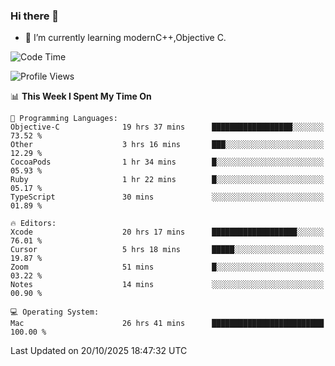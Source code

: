 ### Hi there 👋
- 🌱 I’m currently learning modernC++,Objective C.
<!--
**Asukaki7/Asukaki7** is a ✨ _special_ ✨ repository because its `README.md` (this file) appears on your GitHub profile.

Here are some ideas to get you started:

- 🔭 I’m currently working on ...
- 🌱 I’m currently learning ...
- 👯 I’m looking to collaborate on ...
- 🤔 I’m looking for help with ...
- 💬 Ask me about ...
- 📫 How to reach me: ...
- 😄 Pronouns: ...
- ⚡ Fun fact: ...
-->
<!--START_SECTION:waka-->
![Code Time](http://img.shields.io/badge/Code%20Time-840%20hrs%2041%20mins-blue)

![Profile Views](http://img.shields.io/badge/Profile%20Views-0-blue)

📊 **This Week I Spent My Time On** 

```text
💬 Programming Languages: 
Objective-C              19 hrs 37 mins      ██████████████████░░░░░░░   73.52 % 
Other                    3 hrs 16 mins       ███░░░░░░░░░░░░░░░░░░░░░░   12.29 % 
CocoaPods                1 hr 34 mins        █░░░░░░░░░░░░░░░░░░░░░░░░   05.93 % 
Ruby                     1 hr 22 mins        █░░░░░░░░░░░░░░░░░░░░░░░░   05.17 % 
TypeScript               30 mins             ░░░░░░░░░░░░░░░░░░░░░░░░░   01.89 % 

🔥 Editors: 
Xcode                    20 hrs 17 mins      ███████████████████░░░░░░   76.01 % 
Cursor                   5 hrs 18 mins       █████░░░░░░░░░░░░░░░░░░░░   19.87 % 
Zoom                     51 mins             █░░░░░░░░░░░░░░░░░░░░░░░░   03.22 % 
Notes                    14 mins             ░░░░░░░░░░░░░░░░░░░░░░░░░   00.90 % 

💻 Operating System: 
Mac                      26 hrs 41 mins      █████████████████████████   100.00 % 
```


 Last Updated on 20/10/2025 18:47:32 UTC
<!--END_SECTION:waka-->

